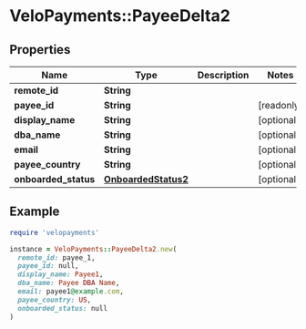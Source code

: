 # VeloPayments::PayeeDelta2

## Properties

| Name | Type | Description | Notes |
| ---- | ---- | ----------- | ----- |
| **remote_id** | **String** |  |  |
| **payee_id** | **String** |  | [readonly] |
| **display_name** | **String** |  | [optional] |
| **dba_name** | **String** |  | [optional] |
| **email** | **String** |  | [optional] |
| **payee_country** | **String** |  | [optional] |
| **onboarded_status** | [**OnboardedStatus2**](OnboardedStatus2.md) |  | [optional] |

## Example

```ruby
require 'velopayments'

instance = VeloPayments::PayeeDelta2.new(
  remote_id: payee_1,
  payee_id: null,
  display_name: Payee1,
  dba_name: Payee DBA Name,
  email: payee1@example.com,
  payee_country: US,
  onboarded_status: null
)
```

